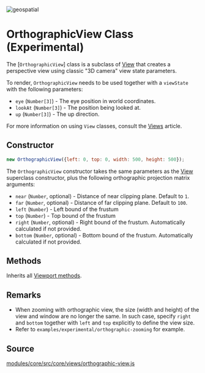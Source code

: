 <p class="badges">
  <img src="https://img.shields.io/badge/geopspatial-no-lightgrey.svg?style=flat-square" alt="geospatial" />
</p>

# OrthographicView Class (Experimental)

The [`OrthographicView`] class is a subclass of [View](/docs/api-reference/view.md) that creates a perspective view using classic "3D camera" view state parameters.

To render, `OrthographicView` needs to be used together with a `viewState` with the following parameters:

* `eye` (`Number[3]`) - The eye position in world coordinates.
* `lookAt` (`Number[3]`) - The position being looked at.
* `up` (`Number[3]`) - The up direction.

For more information on using `View` classes, consult the [Views](/docs/developer-guide/views.md) article.


## Constructor

```js
new OrthographicView({left: 0, top: 0, width: 500, height: 500});
```

The `OrthographicView` constructor takes the same parameters as the [View](/docs/api-reference/view.md) superclass constructor, plus the following orthographic projection matrix arguments:

* `near` (`Number`, optional) - Distance of near clipping plane. Default to `1`.
* `far` (`Number`, optional) - Distance of far clipping plane. Default to `100`.
* `left` (`Number`) - Left bound of the frustum
* `top` (`Number`) - Top bound of the frustum
* `right` (`Number`, optional) - Right bound of the frustum. Automatically calculated if not provided.
* `bottom` (`Number`, optional) - Bottom bound of the frustum. Automatically calculated if not provided.


## Methods

Inherits all [Viewport methods](/docs/api-reference/view.md#methods).


## Remarks

* When zooming with orthographic view, the size (width and height) of the view and window are no longer the same. In such case, specify `right` and `bottom` together with `left` and `top` explicitly to define the view size.
* Refer to `examples/experimental/orthographic-zooming` for example.


## Source

[modules/core/src/core/views/orthographic-view.js](https://github.com/uber/deck.gl/blob/6.0-release/modules/core/src/views/orthographic-view.js)
